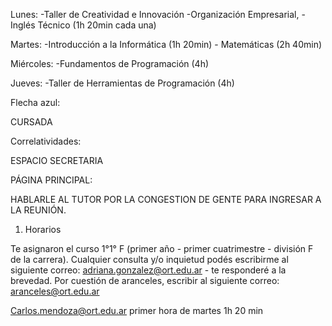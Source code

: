 <!-- HORARIOS SEMANALES DEL PRIMER CUATRIMESTRE-->
Lunes:
       -Taller de Creatividad e Innovación
       -Organización Empresarial, 
       - Inglés Técnico               (1h 20min cada una)

Martes:
       -Introducción a la Informática (1h 20min)
       - Matemáticas (2h 40min)

Miércoles:
       -Fundamentos de Programación (4h)

Jueves:
       -Taller de Herramientas de Programación (4h)

<!-- El link donde vas a encontrar el Aula Virtual es https://aulavirtual.instituto.ort.edu.ar -->



Flecha azul: 
<!-- ATENCIÓN AL ESTUDIANTE: 18 A 23 HRS LUNES A JUEVES. CONSULTAS URGENTES EN REUNIÓN. -->

<!-- SECCIÓN "MIS CURSOS" : APARECERÁ UNA UNORDER LIST CON LIST ITEMS QUE REPRESENTARÁN LA CLASE A ENTRAR. -->
<!-- Al ingresar a alguna materia se mostrarán diferentes opciones. 
En "Bienvenidos" estará el modulo de asistencia donde se deberá dar el presente al ingresar a cada clase. 
En unidades estarán los materiales de estudio y las actividades
En "evaluaciones generales" estarán los examenes y trabajos prácticos
La más importante es "Sección de intercambio", acá se podrán encontrar avisos generales de la cursada, el foro que es un chat entre el curso, se pueden hacer preguntas en el para que conteste docente o compañero, por último el link al zoom de la materia. 
Al finalizar una clase se deberá salir del zoom para volver a la página principal e ingresar al zoom de la otra materia. -->

CURSADA 
<!-- 2 parciales por materia por cuatrimestre, con esto aprobamos la cursada y podremos dar el final.
Las cursadas tienen un tiempo de válidez. Aproximadamente 2 años 1/2. Siempre se vencerá en febrero. Si no se aprueba el final en este tiempo se deberá recursar. Habrá 3 oportunidades para rendir el final, si fallamos las 3 se deberá recursar la materia. Son dos casos en los que se puede terminar recursando.
Los finales se toman en Febrero y Diciembre con 2 fechas para elegir rendir y en Julio con una sola fecha. Se podrán rendir 2 finales en el mismo dia siempre y cuando no sean de la misma materia (ej: Taller I y Taller II) -->

Correlatividades:
<!-- Para cursas ciertas materias habrá que tener los parciales de otras aprobados, y para rendirlas, deberemos tener los finales de esas otras aprobados. Estas materias bases que se requerirán tener aprobadas son: 
-Organización empresarial
-Introducción a la informática
-Fundamentos de programación
-Taller de herramientas de programación -->



ESPACIO SECRETARIA 
<!-- Pedido constancia (te redirecciona a un formulario para pedir la constancia, o de materias desaprobadas.) 
Recomendación: al finalizar el cuatrimestre, SOLICITAR UN ESTADO DE MATERIAS APROBADAS (para comprobar que se nos pasaron las notas que recibimos) -->



PÁGINA PRINCIPAL: 
<!-- OTRA WAY DE LLEGAR A LAS MATERIAS: click en el logo "Analista de sistemas" y se redireccionará a la pantalla donde podrán ver las materias al ingresar en la sección adecuada.-->
HABLARLE AL TUTOR POR LA CONGESTION DE GENTE PARA INGRESAR A LA REUNIÓN.

<!-- En la sección "Información general" habrá modulos: -->
1. Horarios 
<!-- En este modulo se encontrará el reglamento, lista de tutores (no sabes el tutor pero si tu curso), los horarios por sede y el CALENDARIO ACADÉMICO CICLO LECTIVO (PDF) en el se encontrarán las fechas para cada evento de la cursada además de los feriados en donde se cancelará la clase solo para los que digan "ASUETO", y las que digan "+" tendrán un inicio 40 minutos posterior al horario normal.   -->


<!-- MENSAJE TUTORA MI CURSO-->
Te asignaron el curso 1°1° F (primer año - primer cuatrimestre - división F de la carrera).
Cualquier consulta y/o inquietud podés escribirme al siguiente correo: adriana.gonzalez@ort.edu.ar - te responderé a la brevedad.
Por cuestión de aranceles, escribir al siguiente correo: aranceles@ort.edu.ar



<!-- MAILS TUTORES O PROFESORES -->
Carlos.mendoza@ort.edu.ar primer hora de martes 1h  20 min
